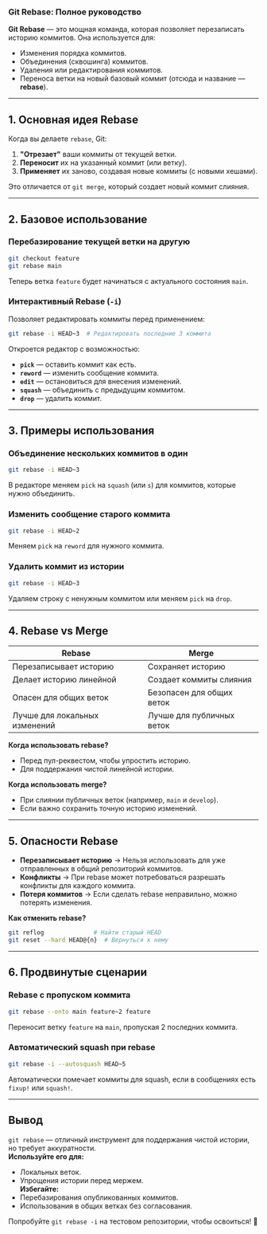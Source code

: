 ### **Git Rebase: Полное руководство**

**Git Rebase** — это мощная команда, которая позволяет перезаписать историю коммитов. Она используется для:
- Изменения порядка коммитов.
- Объединения (сквошинга) коммитов.
- Удаления или редактирования коммитов.
- Переноса ветки на новый базовый коммит (отсюда и название — **rebase**).

---

## **1. Основная идея Rebase**
Когда вы делаете `rebase`, Git:
1. **"Отрезает"** ваши коммиты от текущей ветки.
2. **Переносит** их на указанный коммит (или ветку).
3. **Применяет** их заново, создавая новые коммиты (с новыми хешами).

Это отличается от `git merge`, который создает новый коммит слияния.

---

## **2. Базовое использование**
### **Перебазирование текущей ветки на другую**
```bash
git checkout feature
git rebase main
```
Теперь ветка `feature` будет начинаться с актуального состояния `main`.

### **Интерактивный Rebase (`-i`)**
Позволяет редактировать коммиты перед применением:
```bash
git rebase -i HEAD~3  # Редактировать последние 3 коммита
```
Откроется редактор с возможностью:
- **`pick`** — оставить коммит как есть.
- **`reword`** — изменить сообщение коммита.
- **`edit`** — остановиться для внесения изменений.
- **`squash`** — объединить с предыдущим коммитом.
- **`drop`** — удалить коммит.

---

## **3. Примеры использования**
### **Объединение нескольких коммитов в один**
```bash
git rebase -i HEAD~3
```
В редакторе меняем `pick` на `squash` (или `s`) для коммитов, которые нужно объединить.

### **Изменить сообщение старого коммита**
```bash
git rebase -i HEAD~2
```
Меняем `pick` на `reword` для нужного коммита.

### **Удалить коммит из истории**
```bash
git rebase -i HEAD~3
```
Удаляем строку с ненужным коммитом или меняем `pick` на `drop`.

---

## **4. Rebase vs Merge**
| **Rebase** | **Merge** |
|------------|----------|
| Перезаписывает историю | Сохраняет историю |
| Делает историю линейной | Создает коммиты слияния |
| Опасен для общих веток | Безопасен для общих веток |
| Лучше для локальных изменений | Лучше для публичных веток |

**Когда использовать rebase?**
- Перед пул-реквестом, чтобы упростить историю.
- Для поддержания чистой линейной истории.

**Когда использовать merge?**
- При слиянии публичных веток (например, `main` и `develop`).
- Если важно сохранить точную историю изменений.

---

## **5. Опасности Rebase**
- **Перезаписывает историю** → Нельзя использовать для уже отправленных в общий репозиторий коммитов.
- **Конфликты** → При rebase может потребоваться разрешать конфликты для каждого коммита.
- **Потеря коммитов** → Если сделать rebase неправильно, можно потерять изменения.

**Как отменить rebase?**
```bash
git reflog              # Найти старый HEAD
git reset --hard HEAD@{n}  # Вернуться к нему
```

---

## **6. Продвинутые сценарии**
### **Rebase с пропуском коммита**
```bash
git rebase --onto main feature~2 feature
```
Переносит ветку `feature` на `main`, пропуская 2 последних коммита.

### **Автоматический squash при rebase**
```bash
git rebase -i --autosquash HEAD~5
```
Автоматически помечает коммиты для squash, если в сообщениях есть `fixup!` или `squash!`.

---

## **Вывод**
`git rebase` — отличный инструмент для поддержания чистой истории, но требует аккуратности.  
**Используйте его для:**
- Локальных веток.
- Упрощения истории перед мержем.  
**Избегайте:**
- Перебазирования опубликованных коммитов.
- Использования в общих ветках без согласования.

Попробуйте `git rebase -i` на тестовом репозитории, чтобы освоиться! 🚀